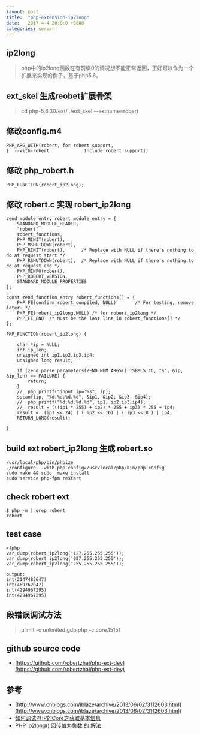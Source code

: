 ```yaml
---
layout: post
title:  "php-extension-ip2long"
date:   2017-4-4 20:0:0 +0800
categories: server
---
```


## ip2long
>php中的ip2long函数在有前缀0的情况想不能正常返回，正好可以作为一个扩展来实现的例子，基于php5.6。

## ext_skel 生成reobet扩展骨架
>cd php-5.6.30/ext/ 
>./ext_skel --extname=robert


## 修改config.m4

    PHP_ARG_WITH(robert, for robert support,
    [  --with-robert             Include robert support])
    
## 修改 php_robert.h

    PHP_FUNCTION(robert_ip2long);
    

## 修改 robert.c 实现 robert_ip2long

    zend_module_entry robert_module_entry = {
        STANDARD_MODULE_HEADER,
        "robert",
        robert_functions,
        PHP_MINIT(robert),
        PHP_MSHUTDOWN(robert),
        PHP_RINIT(robert),		/* Replace with NULL if there's nothing to do at request start */
        PHP_RSHUTDOWN(robert),	/* Replace with NULL if there's nothing to do at request end */
        PHP_MINFO(robert),
        PHP_ROBERT_VERSION,
        STANDARD_MODULE_PROPERTIES
    };

    const zend_function_entry robert_functions[] = {
    	PHP_FE(confirm_robert_compiled,	NULL)		/* For testing, remove later. */
    	PHP_FE(robert_ip2long,NULL) /* for robert_ip2long */
    	PHP_FE_END	/* Must be the last line in robert_functions[] */
    };

    PHP_FUNCTION(robert_ip2long) {
    
    	char *ip = NULL;
    	int ip_len;
    	unsigned int ip1,ip2,ip3,ip4;
    	unsigned long result;
    
    	if (zend_parse_parameters(ZEND_NUM_ARGS() TSRMLS_CC, "s", &ip, &ip_len) == FAILURE) {
    	    return;
    	}
        //	php_printf("input_ip=:%s", ip);
    	sscanf(ip, "%d.%d.%d.%d", &ip1, &ip2, &ip3, &ip4);
        //	php_printf("%d.%d.%d.%d", ip1, ip2,ip3,ip4);
        //	result = (((ip1 * 255) + ip2) * 255 + ip3) * 255 + ip4;
    	result =  (ip1 << 24) | ( ip2 << 16) | ( ip3 << 8 ) | ip4;
    	RETURN_LONG(result);
    
    }

## build ext robert_ip2long 生成 robert.so
    
    /usr/local/php/bin/phpize
    ./configure --with-php-config=/usr/local/php/bin/php-config
    sudo make && sudo  make install
    sudo service php-fpm restart

## check robert ext
    
    $ php -m | grep robert
    robert
    
## test case

    <?php
    var_dump(robert_ip2long('127.255.255.255'));
    var_dump(robert_ip2long('027.255.255.255'));
    var_dump(robert_ip2long('255.255.255.255'));

    output:
    int(2147483647)
    int(469762047)
    int(4294967295)
    int(4294967295)


## 段错误调试方法
>ulimit -c unlimited
>gdb php -c core.15151
   

## github source code

* [https://github.com/robertzhai/php-ext-dev](https://github.com/robertzhai/php-ext-dev)


## 参考

* [http://www.cnblogs.com/iblaze/archive/2013/06/02/3112603.html](http://www.cnblogs.com/iblaze/archive/2013/06/02/3112603.html)
* [如何调试PHP的Core之获取基本信息](http://www.laruence.com/2011/06/23/2057.html)
* [PHP ip2long() 回传值为负数 的 解法](http://www.hksilicon.com/articles/4155?lang=cn)
